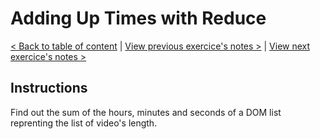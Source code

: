 # Adding Up Times with Reduce

[< Back to table of content](../README.md) |
[View previous exercice's notes >](../17-Sort.Without.Articles/Notes.md) |
[View next exercice's notes >](../19-Webcam.Fun/Notes.md)

## Instructions

Find out the sum of the hours, minutes and seconds of a DOM list reprenting the list of video's length.
